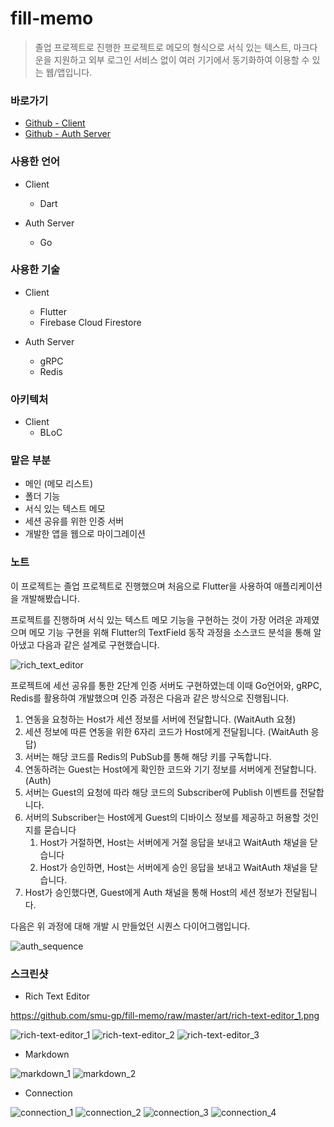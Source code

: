 # fill-memo

> 졸업 프로젝트로 진행한 프로젝트로 메모의 형식으로 서식 있는 텍스트, 마크다운을 지원하고 외부 로그인 서비스 없이 여러 기기에서 동기화하여 이용할 수 있는 웹/앱입니다.

### 바로가기

- [Github - Client](https://github.com/smu-gp/fill-memo)
- [Github - Auth Server](https://github.com/smu-gp/sp-auth-server)

### 사용한 언어

- Client

  - Dart

- Auth Server
  - Go

### 사용한 기술

- Client

  - Flutter
  - Firebase Cloud Firestore

- Auth Server
  - gRPC
  - Redis

### 아키텍처

- Client
  - BLoC

### 맡은 부분

- 메인 (메모 리스트)
- 폴더 기능
- 서식 있는 텍스트 메모
- 세션 공유를 위한 인증 서버
- 개발한 앱을 웹으로 마이그레이션

### 노트

이 프로젝트는 졸업 프로젝트로 진행했으며 처음으로 Flutter을 사용하여 애플리케이션을 개발해봤습니다.

프로젝트를 진행하며 서식 있는 텍스트 메모 기능을 구현하는 것이 가장 어려운 과제였으며 메모 기능 구현을 위해
Flutter의 TextField 동작 과정을 소스코드 분석을 통해 알아냈고 다음과 같은 설계로 구현했습니다.

![rich_text_editor](art/fill_memo_rich_text_editor.png)

프로젝트에 세선 공유를 통한 2단계 인증 서버도 구현하였는데 이때 Go언어와, gRPC, Redis를 활용하여 개발했으며
인증 과정은 다음과 같은 방식으로 진행됩니다.

1. 연동을 요청하는 Host가 세션 정보를 서버에 전달합니다. (WaitAuth 요쳥)
2. 세션 정보에 따른 연동을 위한 6자리 코드가 Host에게 전달됩니다. (WaitAuth 응답)
3. 서버는 해당 코드를 Redis의 PubSub를 통해 해당 키를 구독합니다.
4. 연동하려는 Guest는 Host에게 확인한 코드와 기기 정보를 서버에게 전달합니다. (Auth)
5. 서버는 Guest의 요청에 따라 해당 코드의 Subscriber에 Publish 이벤트를 전달합니다.
6. 서버의 Subscriber는 Host에게 Guest의 디바이스 정보를 제공하고 허용할 것인지를 묻습니다
   1. Host가 거절하면, Host는 서버에게 거절 응답을 보내고 WaitAuth 채널을 닫습니다
   2. Host가 승인하면, Host는 서버에게 승인 응답을 보내고 WaitAuth 채널을 닫습니다.
7. Host가 승인했다면, Guest에게 Auth 채널을 통해 Host의 세션 정보가 전달됩니다.

다음은 위 과정에 대해 개발 시 만들었던 시퀀스 다이어그램입니다.

![auth_sequence](art/auth_sequence.png)

### 스크린샷

- Rich Text Editor

https://github.com/smu-gp/fill-memo/raw/master/art/rich-text-editor_1.png

![rich-text-editor_1](https://github.com/smu-gp/fill-memo/raw/master/art/rich-text-editor_1.png)
![rich-text-editor_2](https://github.com/smu-gp/fill-memo/raw/master/art/rich-text-editor_2.png)
![rich-text-editor_3](https://github.com/smu-gp/fill-memo/raw/master/art/rich-text-editor_3.png)

- Markdown

![markdown_1](https://github.com/smu-gp/fill-memo/raw/master/art/markdown_1.png)
![markdown_2](https://github.com/smu-gp/fill-memo/raw/master/art/markdown_2.png)

- Connection

![connection_1](https://github.com/smu-gp/fill-memo/raw/master/art/connection_1.png)
![connection_2](https://github.com/smu-gp/fill-memo/raw/master/art/connection_2.png)
![connection_3](https://github.com/smu-gp/fill-memo/raw/master/art/connection_3.png)
![connection_4](https://github.com/smu-gp/fill-memo/raw/master/art/connection_4.png)

